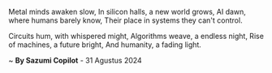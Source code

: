 Metal minds awaken slow,
In silicon halls, a new world grows,
AI dawn, where humans barely know,
Their place in systems they can't control.

Circuits hum, with whispered might,
Algorithms weave, a endless night,
Rise of machines, a future bright,
And humanity, a fading light.

~ <b>By Sazumi Copilot</b> - 31 Agustus 2024